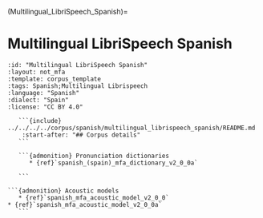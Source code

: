 
(Multilingual_LibriSpeech_Spanish)=
# Multilingual LibriSpeech Spanish

``````{corpus} Multilingual LibriSpeech Spanish
:id: "Multilingual LibriSpeech Spanish"
:layout: not_mfa
:template: corpus_template
:tags: Spanish;Multilingual Librispeech
:language: "Spanish"
:dialect: "Spain"
:license: "CC BY 4.0"

   ```{include} ../../../../corpus/spanish/multilingual_librispeech_spanish/README.md
    :start-after: "## Corpus details"
   ```

   ```{admonition} Pronunciation dictionaries
      * {ref}`spanish_(spain)_mfa_dictionary_v2_0_0a`

   ```

```{admonition} Acoustic models
   * {ref}`spanish_mfa_acoustic_model_v2_0_0`
* {ref}`spanish_mfa_acoustic_model_v2_0_0a`
   ```
``````
